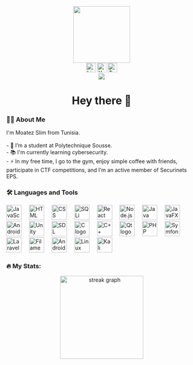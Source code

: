 <div align="center">

  <img height="150" src="https://media.giphy.com/media/M9gbBd9nbDrOTu1Mqx/giphy.gif" />

</div>

<div align="center">

  <img src="https://img.shields.io/static/v1?message=LinkedIn&logo=linkedin&label=&color=0077B5&logoColor=white&labelColor=&style=for-the-badge" height="25" alt="LinkedIn logo" />

  <img src="https://img.shields.io/static/v1?message=YouTube&logo=youtube&label=&color=FF0000&logoColor=white&labelColor=&style=for-the-badge" height="25" alt="YouTube logo" />

  <img src="https://img.shields.io/static/v1?message=Twitter&logo=twitter&label=&color=1DA1F2&logoColor=white&labelColor=&style=for-the-badge" height="25" alt="Twitter logo" />

</div>

<div align="center">

  <img src="https://media4.giphy.com/media/v1.Y2lkPTc5MGI3NjExbmQ1dXp1YjBxZWxod3dibWh2N3h6cnk5bG1uZ2c4Nm01a2JmczU5NCZlcD12MV9pbnRlcm5hbF9naWZfYnlfaWQmY3Q9Zw/kHU8W94VS329y/giphy.gif" />

</div>

<h1 align="center">Hey there 👋</h1>

<h3 align="left">👩‍💻 About Me</h3>

<p align="left">I'm Moatez Slim from Tunisia.<br><br>- 🔭 I’m a student at Polytechnique Sousse.<br>- 📚 I'm currently learning cybersecurity.<br>- ⚡ In my free time, I go to the gym, enjoy simple coffee with friends, participate in CTF competitions, and I’m an active member of Securinets EPS.</p>

<h3 align="left">🛠 Languages and Tools</h3>

<div align="left">

  <img src="https://cdn.jsdelivr.net/gh/devicons/devicon/icons/javascript/javascript-original.svg" height="40" alt="JavaScript logo" />

  <img width="12" />

  <img src="https://cdn.jsdelivr.net/gh/devicons/devicon/icons/html5/html5-original.svg" height="40" alt="HTML logo" />

  <img width="12" />

  <img src="https://cdn.jsdelivr.net/gh/devicons/devicon/icons/css3/css3-original.svg" height="40" alt="CSS logo" />

  <img width="12" />

  <img src="https://cdn.jsdelivr.net/gh/devicons/devicon/icons/sqlite/sqlite-original.svg" height="40" alt="SQLi logo" />

  <img width="12" />

  <img src="https://cdn.jsdelivr.net/gh/devicons/devicon/icons/react/react-original.svg" height="40" alt="React logo" />

  <img width="12" />

  <img src="https://cdn.jsdelivr.net/gh/devicons/devicon/icons/nodejs/nodejs-original.svg" height="40" alt="Node.js logo" />

  <img width="12" />

  <img src="https://cdn.jsdelivr.net/gh/devicons/devicon/icons/java/java-original.svg" height="40" alt="Java logo" />

  <img width="12" />

  <img src="https://cdn.jsdelivr.net/gh/devicons/devicon/icons/java/java-original.svg" height="40" alt="JavaFX logo" />

  <img width="12" />

  <img src="https://cdn.jsdelivr.net/gh/devicons/devicon/icons/android/android-original.svg" height="40" alt="Android logo" />

  <img width="12" />

  <img src="https://cdn.jsdelivr.net/gh/devicons/devicon/icons/unity/unity-original.svg" height="40" alt="Unity logo" />

  <img width="12" />

  <img src="https://cdn.jsdelivr.net/gh/devicons/devicon/icons/sdl/sdl-original.svg" height="40" alt="SDL logo" />

  <img width="12" />

  <img src="https://cdn.jsdelivr.net/gh/devicons/devicon/icons/c/c-original.svg" height="40" alt="C logo" />

  <img width="12" />

  <img src="https://cdn.jsdelivr.net/gh/devicons/devicon/icons/cplusplus/cplusplus-original.svg" height="40" alt="C++ logo" />

  <img width="12" />

  <img src="https://cdn.jsdelivr.net/gh/devicons/devicon/icons/qt/qt-original.svg" height="40" alt="Qt logo" />

  <img width="12" />

  <img src="https://cdn.jsdelivr.net/gh/devicons/devicon/icons/php/php-original.svg" height="40" alt="PHP logo" />

  <img width="12" />

  <img src="https://cdn.jsdelivr.net/gh/devicons/devicon/icons/symfony/symfony-original.svg" height="40" alt="Symfony logo" />

  <img width="12" />

  <img src="https://cdn.jsdelivr.net/gh/devicons/devicon/icons/laravel/laravel-plain.svg" height="40" alt="Laravel logo" />

  <img width="12" />

  <img src="https://cdn.jsdelivr.net/gh/devicons/devicon/icons/filament/filament-original.svg" height="40" alt="Filament logo" />

  <img width="12" />

  <img src="https://cdn.jsdelivr.net/gh/devicons/devicon/icons/androidstudio/androidstudio-original.svg" height="40" alt="Android Studio logo" />

  <img width="12" />

  <img src="https://cdn.jsdelivr.net/gh/devicons/devicon/icons/linux/linux-original.svg" height="40" alt="Linux logo" />

  <img width="12" />

  <img src="https://cdn.jsdelivr.net/gh/devicons/devicon/icons/kali-linux/kali-linux-original.svg" height="40" alt="Kali Linux logo" />

</div>

<h3 align="left">🔥 My Stats:</h3>

<div align="center">

  <img src="https://streak-stats.demolab.com?user=maurodesouza&locale=en&mode=daily&theme=dark&hide_border=false&border_radius=5&order=3" height="220" alt="streak graph" />

</div>
